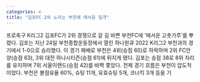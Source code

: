 ```yaml
---
categories: e
title: "김포FC 2위 노리는 부천에 매서운 일격"
---
```

프로축구 K리그2 김포FC가 2위 경쟁으로 갈 길 바쁜 부천FC에 ‘매서운 고춧가루’를 뿌렸다. 김포는 지난 24일 부천종합운동장에서 열린 하나원큐 2022 K리그2 부천과의 경기에서 1-0으로 승리했다. 이 경기 패배로 부천은 4위(승점 60)로 하락하며 2위 FC안양(승점 63), 3위 대전 하나시티즌(승점 61)에 뒤지게 됐다. 김포는 승점 38로 8위 자리를 유지하며 7위 서울이랜드(승점 42)를 바짝 쫓았다. 전체 경기 흐름은 부천이 압도적이었다. 부천은 볼점유율 60%, 슈팅 11개, 유효슈팅 5개, 코너킥 3개 등을 기